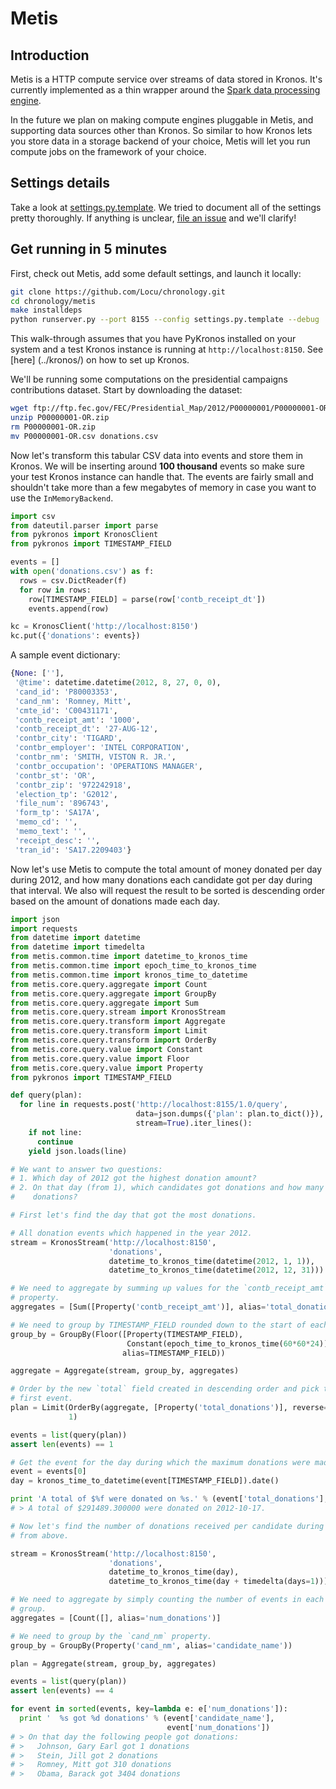# Metis

## Introduction

Metis is a HTTP compute service over streams of data stored in Kronos. It's
currently implemented as a thin wrapper around the
[Spark data processing engine](http://spark.apache.org/).

In the future we plan on making compute engines pluggable in Metis, and
supporting data sources other than Kronos. So similar to how Kronos lets you
store data in a storage backend of your choice, Metis will let you run compute
jobs on the framework of your choice.

## Settings details

Take a look at [settings.py.template](metis/conf/default_settings.py).  We tried
to document all of the settings pretty thoroughly.  If anything is
unclear, [file an issue](../../../issues?state=open) and we'll clarify!

## Get running in 5 minutes

First, check out Metis, add some default settings, and launch it
locally:

```bash
git clone https://github.com/Locu/chronology.git
cd chronology/metis
make installdeps
python runserver.py --port 8155 --config settings.py.template --debug
```

This walk-through assumes that you have PyKronos installed on your system and
a test Kronos instance is running at `http://localhost:8150`. See [here]
(../kronos/) on how to set up Kronos.

We'll be running some computations on the presidential campaigns contributions
dataset. Start by downloading the dataset:

```bash
wget ftp://ftp.fec.gov/FEC/Presidential_Map/2012/P00000001/P00000001-OR.zip
unzip P00000001-OR.zip
rm P00000001-OR.zip
mv P00000001-OR.csv donations.csv
```

Now let's transform this tabular CSV data into events and store them in Kronos.
We will be inserting around **100 thousand** events so make sure your test 
Kronos instance can handle that. The events are fairly small and shouldn't take more than a few megabytes of memory in case you want to use the 
`InMemoryBackend`.

```python
import csv
from dateutil.parser import parse
from pykronos import KronosClient
from pykronos import TIMESTAMP_FIELD

events = []
with open('donations.csv') as f:
  rows = csv.DictReader(f)
  for row in rows:
    row[TIMESTAMP_FIELD] = parse(row['contb_receipt_dt'])
    events.append(row)

kc = KronosClient('http://localhost:8150')
kc.put({'donations': events})
```

A sample event dictionary:

```python
{None: [''],
 '@time': datetime.datetime(2012, 8, 27, 0, 0),
 'cand_id': 'P80003353',
 'cand_nm': 'Romney, Mitt',
 'cmte_id': 'C00431171',
 'contb_receipt_amt': '1000',
 'contb_receipt_dt': '27-AUG-12',
 'contbr_city': 'TIGARD',
 'contbr_employer': 'INTEL CORPORATION',
 'contbr_nm': 'SMITH, VISTON R. JR.',
 'contbr_occupation': 'OPERATIONS MANAGER',
 'contbr_st': 'OR',
 'contbr_zip': '972242918',
 'election_tp': 'G2012',
 'file_num': '896743',
 'form_tp': 'SA17A',
 'memo_cd': '',
 'memo_text': '',
 'receipt_desc': '',
 'tran_id': 'SA17.2209403'}
```

Now let's use Metis to compute the total amount of money donated per day
during 2012, and how many donations each candidate got per day during that
interval. We also will request the result to be sorted is descending order
based on the amount of donations made each day.

```python
import json
import requests
from datetime import datetime
from datetime import timedelta
from metis.common.time import datetime_to_kronos_time
from metis.common.time import epoch_time_to_kronos_time
from metis.common.time import kronos_time_to_datetime
from metis.core.query.aggregate import Count
from metis.core.query.aggregate import GroupBy
from metis.core.query.aggregate import Sum
from metis.core.query.stream import KronosStream
from metis.core.query.transform import Aggregate
from metis.core.query.transform import Limit
from metis.core.query.transform import OrderBy
from metis.core.query.value import Constant
from metis.core.query.value import Floor
from metis.core.query.value import Property
from pykronos import TIMESTAMP_FIELD

def query(plan):
  for line in requests.post('http://localhost:8155/1.0/query',
                            data=json.dumps({'plan': plan.to_dict()}),
                            stream=True).iter_lines():
    if not line:
      continue
    yield json.loads(line)

# We want to answer two questions:
# 1. Which day of 2012 got the highest donation amount?
# 2. On that day (from 1), which candidates got donations and how many
#    donations?

# First let's find the day that got the most donations.

# All donation events which happened in the year 2012.
stream = KronosStream('http://localhost:8150',
                      'donations',
                      datetime_to_kronos_time(datetime(2012, 1, 1)),
                      datetime_to_kronos_time(datetime(2012, 12, 31)))

# We need to aggregate by summing up values for the `contb_receipt_amt`
# property.
aggregates = [Sum([Property('contb_receipt_amt')], alias='total_donations')]

# We need to group by TIMESTAMP_FIELD rounded down to the start of each day.
group_by = GroupBy(Floor([Property(TIMESTAMP_FIELD),
                          Constant(epoch_time_to_kronos_time(60*60*24))],
                         alias=TIMESTAMP_FIELD))

aggregate = Aggregate(stream, group_by, aggregates)

# Order by the new `total` field created in descending order and pick the
# first event.
plan = Limit(OrderBy(aggregate, [Property('total_donations')], reverse=True),
             1)

events = list(query(plan))
assert len(events) == 1

# Get the event for the day during which the maximum donations were made.
event = events[0]
day = kronos_time_to_datetime(event[TIMESTAMP_FIELD]).date()

print 'A total of $%f were donated on %s.' % (event['total_donations'], day)
# > A total of $291489.300000 were donated on 2012-10-17.

# Now let's find the number of donations received per candidate during the day
# from above.

stream = KronosStream('http://localhost:8150',
                      'donations',
                      datetime_to_kronos_time(day),
                      datetime_to_kronos_time(day + timedelta(days=1)))

# We need to aggregate by simply counting the number of events in each
# group.
aggregates = [Count([], alias='num_donations')]

# We need to group by the `cand_nm` property.
group_by = GroupBy(Property('cand_nm', alias='candidate_name'))

plan = Aggregate(stream, group_by, aggregates)

events = list(query(plan))
assert len(events) == 4

for event in sorted(events, key=lambda e: e['num_donations']):
  print '  %s got %d donations' % (event['candidate_name'],
                                   event['num_donations'])
# > On that day the following people got donations:
# >   Johnson, Gary Earl got 1 donations
# >   Stein, Jill got 2 donations
# >   Romney, Mitt got 310 donations
# >   Obama, Barack got 3404 donations
```
